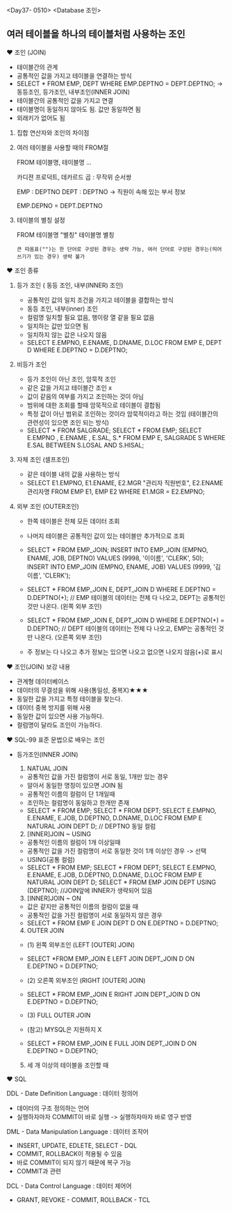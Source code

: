 <Day37- 0510>
<Database 조인>

## 여러 테이블을 하나의 테이블처럼 사용하는 조인

❤️ 조인 (JOIN)

- 테이블간의 관계
- 공통적인 값을 가지고 테이블을 연결하는 방식
- SELECT \* FROM EMP, DEPT WHERE EMP.DEPTNO = DEPT.DEPTNO; -> 동등조인, 등가조인, 내부조인(INNER JOIN)
- 테이블간의 공통적인 값을 가지고 연결
- 테이블명이 동일하지 않아도 됨. 값만 동일하면 됨
- 외래키가 없어도 됨

1.  집합 연산자와 조인의 차이점

2.  여러 테이블을 사용할 때의 FROM절

    FROM 테이블명, 테이블명 ...

    카디젼 프로덕트, 데카르드 곱 : 무작위 순서쌍

    EMP : DEPTNO
    DEPT : DEPTNO
    -> 직원이 속해 있는 부서 정보

    EMP.DEPNO = DEPT.DEPTNO

3.  테이블의 별칭 설정

    FROM 테이블명 "별칭"
    테이블명 별칭

        큰 따옴표("")는 한 단어로 구성된 경우는 생략 가능, 여러 단어로 구성된 경우는(띄어쓰기가 있는 경우) 생략 불가

❤️ 조인 종류

1. 등가 조인 ( 동등 조인, 내부(INNER) 조인)

   - 공통적인 값의 일치 조건을 가지고 테이블을 결합하는 방식
   - 동등 조인, 내부(inner) 조인
   - 컬럼명 일치할 필요 없음, 행이랑 열 같을 필요 없음
   - 일치하는 값만 있으면 됨
   - 일치하지 않는 값은 나오지 않음
   - SELECT E.EMPNO, E.ENAME, D.DNAME, D.LOC
     FROM EMP E, DEPT D WHERE E.DEPTNO = D.DEPTNO;

2. 비등가 조인

   - 등가 조인이 아닌 조인, 암묵적 조인
   - 같은 값을 가지고 테이블간 조인 x
   - 값이 같음의 여부를 가지고 조인하는 것이 아님
   - 범위에 대한 조회를 할때 암묵적으로 테이블이 결합됨
   - 특정 값이 아닌 범위로 조인하는 것이라 암묵적이라고 하는 것임 (테이블간의 관련성이 있으면 조인 되는 방식)
   - SELECT \* FROM SALGRADE;
     SELECT \* FROM EMP;
     SELECT
     E.EMPNO , E.ENAME , E.SAL, S.\*
     FROM EMP E, SALGRADE S
     WHERE E.SAL BETWEEN S.LOSAL AND S.HISAL;

3. 자체 조인 (셀프조인)

   - 같은 테이블 내의 값을 사용하는 방식
   - SELECT
     E1.EMPNO, E1.ENAME,
     E2.MGR "관리자 직원번호",
     E2.ENAME 관리자명
     FROM EMP E1, EMP E2
     WHERE E1.MGR = E2.EMPNO;

4. 외부 조인 (OUTER조인)

   - 한쪽 테이블은 전체 모든 데이터 조회
   - 나머지 테이블은 공통적인 값이 있는 테이블만 추가적으로 조회
   - SELECT \* FROM EMP_JOIN;
     INSERT INTO EMP_JOIN (EMPNO, ENAME, JOB, DEPTNO)
     VALUES (9998, '이이름', 'CLERK', 50);
     INSERT INTO EMP_JOIN (EMPNO, ENAME, JOB)
     VALUES (9999, '김이름', 'CLERK');

   - SELECT \* FROM EMP_JOIN E, DEPT_JOIN D
     WHERE E.DEPTNO = D.DEPTNO(+);
     // EMP 테이블의 데이터는 전체 다 나오고, DEPT는 공통적인 것만 나온다. (왼쪽 외부 조인)

   - SELECT \* FROM EMP_JOIN E, DEPT_JOIN D
     WHERE E.DEPTNO(+) = D.DEPTNO;
     // DEPT 테이블의 데이터는 전체 다 나오고, EMP는 공통적인 것만 나온다. (오른쪽 외부 조인)

   - 주 정보는 다 나오고 추가 정보는 있으면 나오고 없으면 나오지 않음(+)로 표시

❤️ 조인(JOIN) 보강 내용

- 관계형 데이터베이스
- 데이터의 무결성을 위해 사용(통일성, 중복X)★★★
- 동일한 값을 가지고 특정 테이블을 찾는다.
- 데이터 중복 방지를 위해 사용
- 동일한 값이 있으면 사용 가능하다.
- 컬럼명이 달라도 조인이 가능하다.

❤️ SQL-99 표준 문법으로 배우는 조인

- 등가조인(INNER JOIN)

  1. NATUAL JOIN

  - 공통적인 값을 가진 컬럼명이 서로 동일, 1개만 있는 경우
  - 알아서 동일한 명칭이 있으면 JOIN 됨
  - 공통적인 이름의 컬럼이 단 1개일때
  - 조인하는 컬럼명이 동일하고 한개만 존재
  - SELECT \* FROM EMP;
    SELECT \* FROM DEPT;
    SELECT
    E.EMPNO, E.ENAME, E.JOB,
    D.DEPTNO, D.DNAME, D.LOC
    FROM EMP E NATURAL JOIN DEPT D; // DEPTNO 동일 컬럼

  2. [INNER]JOIN ~ USING

  - 공통적인 이름의 컬럼이 1개 이상일때
  - 공통적인 값을 가진 컬럼명이 서로 동일한 것이 1개 이상인 경우 -> 선택
  - USING(공통 컬럼)
  - SELECT \* FROM EMP;
    SELECT \* FROM DEPT;
    SELECT
    E.EMPNO, E.ENAME, E.JOB,
    D.DEPTNO, D.DNAME, D.LOC
    FROM EMP E NATURAL JOIN DEPT D;
    SELECT \* FROM EMP JOIN DEPT USING (DEPTNO); //JOIN앞에 INNER가 생략되어 있음

  3. [INNER]JOIN ~ ON

  - 값은 같지만 공통적인 이름의 컬럼이 없을 때
  - 공통적인 값을 가진 컬럼명이 서로 동일하지 않은 경우
  - SELECT \* FROM EMP E JOIN DEPT D ON E.DEPTNO = D.DEPTNO;

  4. OUTER JOIN

  - (1) 왼쪽 외부조인 (LEFT [OUTER] JOIN)
  - SELECT \*FROM EMP_JOIN E
    LEFT JOIN DEPT_JOIN D ON E.DEPTNO = D.DEPTNO;

  - (2) 오른쪽 외부조인 (RIGHT [OUTER] JOIN)
  - SELECT \* FROM EMP_JOIN E
    RIGHT JOIN DEPT_JOIN D ON E.DEPTNO = D.DEPTNO;

  - (3) FULL OUTER JOIN
  - (참고) MYSQL은 지원하지 X

  - SELECT \* FROM EMP_JOIN E
    FULL JOIN DEPT_JOIN D ON E.DEPTNO = D.DEPTNO;

  5. 세 개 이상의 테이블을 조인할 때

❤️ SQL

DDL - Date Definition Language : 데이터 정의어

- 데이터의 구조 정의하는 언어
- 실행하자마자 COMMIT이 바로 실행 -> 실행하자마자 바로 영구 반영

DML - Data Manipulation Language : 데이터 조작어

- INSERT, UPDATE, EDLETE, SELECT - DQL
- COMMIT, ROLLBACK이 적용될 수 있음
- 바로 COMMIT이 되지 않기 때문에 복구 가능
- COMMIT과 관련

DCL - Data Control Language : 데이터 제어어

- GRANT, REVOKE - COMMIT, ROLLBACK - TCL
